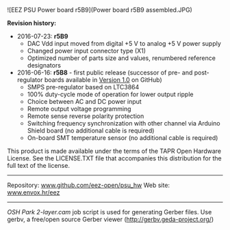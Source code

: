 ![EEZ PSU Power board r5B9](Power board r5B9 assembled.JPG)

**Revision history:**
* 2016-07-23: **r5B9**
	- DAC Vdd input moved from digital +5 V to analog +5 V power supply
	- Changed power input connector type (X1)
	- Optimized number of parts size and values, renumbered reference designators
* 2016-06-16: **r5B8** - first public release (successor of pre- and post-regulator boards available in [Version 1.0](https://github.com/eez-open/psu-hw/releases/tag/1.0) on GitHub)
	- SMPS pre-regulator based on LTC3864
	- 100% duty-cycle mode of operation for lower output ripple
	- Choice between AC and DC power input
	- Remote output voltage programming
	- Remote sense reverse polarity protection
	- Switching frequency synchronization with other channel via Arduino Shield board (no additional cable is required)
	- On-board SMT temperature sensor (no additional cable is required)

This product is made available under the terms of the TAPR Open Hardware License. See the LICENSE.TXT file that accompanies this distribution for the full text of the license.

**********************

Repository: www.github.com/eez-open/psu_hw
Web site: www.envox.hr/eez

**********************

*OSH Park 2-layer.cam* job script is used for generating Gerber files. Use gerbv, a free/open source Gerber viewer (http://gerbv.geda-project.org/)
